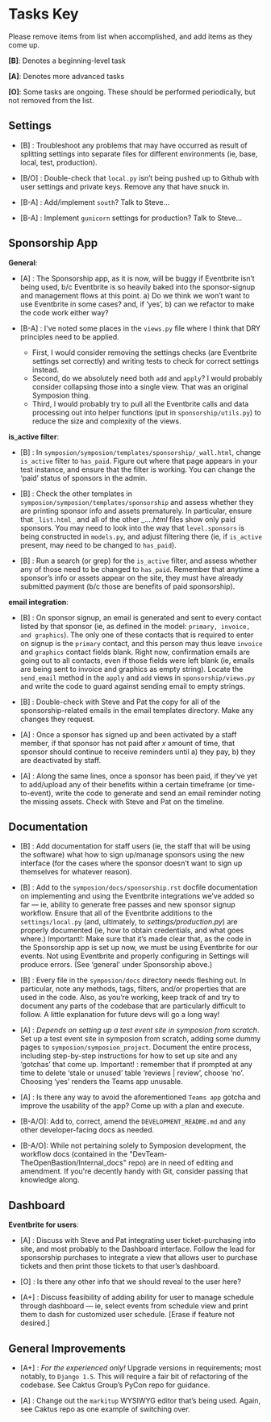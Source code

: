 # Tasks Key

Please remove items from list when accomplished, and add items as they come up.

__[B]__: Denotes a beginning-level task

__[A]__: Denotes more advanced tasks

__[O]__: Some tasks are ongoing. These should be performed periodically, but not removed from the list.



## Settings

* [B] : Troubleshoot any problems that may have occurred as result of splitting settings into separate files for different environments (ie, base, local, test, production).

* [B/O] : Double-check that ```local.py``` isn’t being pushed up to Github with user settings and private keys. Remove any that have snuck in.

* [B-A] : Add/implement ```south```? Talk to Steve...

* [B-A] : Implement ```gunicorn``` settings for production? Talk to Steve...



## Sponsorship App

__General__:

* [A] : The Sponsorship app, as it is now, will be buggy if Eventbrite isn’t being used, b/c Eventbrite is so heavily baked into the sponsor-signup and management flows at this point. a) Do we think we won’t want to use Eventbrite in some cases? and, if ‘yes’, b) can we refactor to make the code work either way?

* [B-A] : I've noted some places in the ```views.py``` file where I think that DRY principles need to be applied.

    * First, I would consider removing the settings checks (are Eventbrite settings set correctly) and writing tests to check for correct settings instead.
    * Second, do we absolutely need both ```add``` and ```apply```? I would probably consider collapsing those into a single view. That was an original Symposion thing.
    * Third, I would probably try to pull all the Eventbrite calls and data processing out into helper functions (put in ```sponsorship/utils.py```) to reduce the size and complexity of the views.


__is\_active filter__:

* [B] : In ```symposion/symposion/templates/sponsorship/_wall.html```, change ```is_active``` filter to ```has_paid```. Figure out where that page appears in your test instance, and ensure that the filter is working. You can change the ‘paid’ status of sponsors in the admin.

* [B] : Check the other templates in  ```symposion/symposion/templates/sponsorship``` and assess whether they are printing sponsor info and assets prematurely. In particular, ensure that ```_list.html_``` and all of the other _\_....html_ files show only paid sponsors. You may need to look into the way that ```level.sponsors``` is being constructed in ```models.py```, and adjust filtering there (ie, if ```is_active``` present, may need to be changed to ```has_paid```).

*  [B] : Run a search (or grep) for the ```is_active``` filter, and assess whether any of those need to be changed to ```has_paid```. Remember that anytime a sponsor’s info or assets appear on the site, they must have already submitted payment (b/c those are benefits of paid sponsorship).


__email integration__:

* [B] : On sponsor signup, an email is generated and sent to every contact listed by that sponsor (ie, as defined in the model: ```primary, invoice, and graphics```). The only one of these contacts that is required to enter on signup is the ```primary``` contact, and this person may thus leave ```invoice``` and ```graphics``` contact fields blank. Right now, confirmation emails are going out to all contacts, even if those fields were left blank (ie, emails are being sent to invoice and graphics as empty string). Locate the ```send_email``` method in the ```apply``` and ```add``` views in ```sponsorship/views.py``` and write the code to guard against sending email to empty strings.

* [B] : Double-check with Steve and Pat the copy for all of the sponsorship-related emails in the email templates directory. Make any changes they request.

* [A] : Once a sponsor has signed up and been activated by a staff member, if that sponsor has not paid after _x_ amount of time, that sponsor should continue to receive reminders until a) they pay, b) they are deactivated by staff.

* [A] : Along the same lines, once a sponsor has been paid, if they’ve yet to add/upload any of their benefits within a certain timeframe (or time-to-event), write the code to generate and send an email reminder noting the missing assets. Check with Steve and Pat on the timeline.



## Documentation

* [B] : Add documentation for staff users (ie, the staff that will be using the software) what how to sign up/manage sponsors using the new interface (for the cases where the sponsor doesn’t want to sign up themselves for whatever reason).

* [B] : Add to the ```symposion/docs/sponsorship.rst``` docfile documentation on implementing and using the Eventbrite integrations we’ve added so far — ie, ability to generate free passes and new sponsor signup workflow. Ensure that all of the Eventbrite additions to the ```settings/local.py``` (and, ultimately, to _settings/production.py_) are properly documented (ie, how to obtain credentials, and what goes where.)  Important!: Make sure that it’s made clear that, as the code in the Sponsorship app is set up now, we must be using Eventbrite for our events. Not using Eventbrite and properly configuring in Settings will produce errors. (See ‘general’ under Sponsorship above.)

* [B] : Every file in the ```symposion/docs``` directory needs fleshing out. In particular, note any methods, tags, filters, and/or properties that are used in the code. Also, as you’re working, keep track of and try to document any parts of the codebase that are particularly difficult to follow. A little explanation for future devs will go a long way!

* [A] : _Depends on setting up a test event site in symposion from scratch_. Set up a test event site in symposion from scratch, adding some dummy pages to ```symposion/symposion_project```. Document the entire process, including step-by-step instructions for how to set up site and any ‘gotchas’ that come up. Important! : remember that if prompted at any time to delete ‘stale or unused’ table ‘reviews | review’, choose ‘no’. Choosing ‘yes’ renders the Teams app unusable.

* [A] : Is there any way to avoid the aforementioned ```Teams app``` gotcha and improve the usability of the app? Come up with a plan and execute.

* [B-A/O]: Add to, correct, amend the ```DEVELOPMENT_README.md``` and any other developer-facing docs as needed.

* [B-A/O]: While not pertaining solely to Symposion development, the workflow docs (contained in the "DevTeam-TheOpenBastion/Internal_docs" repo) are in need of editing and amendment. If you're decently handy with Git, consider passing that knowledge along.



## Dashboard

__Eventbrite for users__:

* [A] : Discuss with Steve and Pat integrating user ticket-purchasing into site, and most probably to the Dashboard interface. Follow the lead for sponsorship purchases to integrate a view that allows user to purchase tickets and then print those tickets to that user’s dashboard.

* [O] : Is there any other info that we should reveal to the user here?

* [A+] : Discuss feasibility of adding ability for user to manage schedule through dashboard — ie, select events from schedule view and print them to dash for customized user schedule. [Erase if feature not desired.]



## General Improvements

* [A+] : _For the experienced only!_ Upgrade versions in requirements; most notably, to ```Django 1.5```. This will require a fair bit of refactoring of the codebase. See Caktus Group’s PyCon repo for guidance.

* [A] : Change out the ```markitup``` WYSIWYG editor that’s being used. Again, see Caktus repo as one example of switching over.


